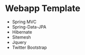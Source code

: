 Webapp Template
==============


- Spring MVC
- Spring-Data-JPA
- Hibernate
- Sitemesh
- Jquery
- Twitter Bootstrap
